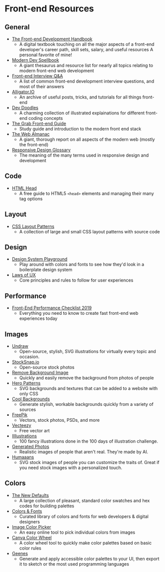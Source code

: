 # Front-end Resources

## General

* [The Front-end Development Handbook](https://frontendmasters.com/books/front-end-handbook/2018/)
  * A digital textbook touching on all the major aspects of a front-end developer's career path, skill sets, salary, and useful resources A personal favorite of mine!
* [Modern Dev Spellbook](https://github.com/dexteryy/spellbook-of-modern-webdev)
  * A giant thesaurus and resource list for nearly all topics relating to modern front-end web development
* [Front-end Interview Q&A](https://github.com/yangshun/front-end-interview-handbook)
  * A list of common front-end development interview questions, and most of their answers
* [Alligator.IO](https://alligator.io/)
  * An archive of useful posts, tricks, and tutorials for all things front-end
* [Dev Doodles](https://www.instagram.com/dev_doodles/)
  * A charming collection of illustrated explainations for different front-end coding concepts
* [The Grab Front-end Guide](https://github.com/grab/front-end-guide)
  * Study guide and introduction to the modern front end stack
* [The Web Almanac](https://almanac.httparchive.org/en/2019/table-of-contents)
  * A giant, thorough report on all aspects of the modern web (mostly the front-end)
* [Responsive Design Glossary](https://polypane.app/responsive-design-glossary/)
  * The meaning of the many terms used in responsive design and development

## Code

* [HTML Head](https://htmlhead.dev/)
  * A free guide to HTML5 `<head>` elements and managing their many tag options

## Layout

* [CSS Layout Patterns](https://csslayout.io/patterns/)
  * A collection of large and small CSS layout patterns with source code

## Design

* [Design System Playground](https://design-system-playground.netlify.com/)
  * Play around with colors and fonts to see how they'd look in a boilerplate design system
* [Laws of UX](https://lawsofux.com/)
  * Core principles and rules to follow for user experiences

## Performance

* [Front-End Performance Checklist 2019](https://www.smashingmagazine.com/2019/01/front-end-performance-checklist-2019-pdf-pages/)
  * Everything you need to know to create fast front-end web experiences today

## Images

* [Undraw](https://undraw.co/)
  * Open-source, stylish, SVG illustrations for virtually every topic and occasion.
* [StockSnap.io](https://stocksnap.io/)
  * Open-source stock photos
* [Remove Background Image](https://www.remove.bg/)
  * Quickly and easily remove the background from photos of people
* [Hero Patterns](https://www.heropatterns.com/)
  * SVG backgrounds and textures that can be added to a website with only CSS
* [Cool Backgrounds](https://coolbackgrounds.io/)
  * Generate stylish, workable backgrounds quickly from a variety of sources
* [FreePik](https://www.freepik.com/)
  * Vectors, stock photos, PSDs, and more
* [Vecteezy](https://www.vecteezy.com/)
  * Free vector art
* [Illlustrations](https://illlustrations.co/)
  * 100 fancy illustrations done in the 100 days of illustration challenge.
* [Generated Photos](https://generated.photos/)
  * Realistic images of people that aren't real. They're made by AI.
* [Humaaans](https://www.humaaans.com/)
  * SVG stock images of people you can customize the traits of. Great if you need stock images with a personalized touch.

## Colors

* [The New Defaults](https://dudleystorey.github.io/thenewdefaults/)
  * A large collection of pleasant, standard color swatches and hex codes for building palettes
* [Colors & Fonts](https://www.colorsandfonts.com/)
  * Curated library of colors and fonts for web developers & digital designers
* [Image Color Picker](https://image-color.com/)
  * An easy online tool to pick individual colors from images
* [Canva Color Wheel](https://www.canva.com/colors/color-wheel/)
  * A color wheel tool to quickly make color palettes based on basic color rules
* [Geenes](https://geenes.app/user-interface)
  * Generate and apply accessible color palettes to your UI, then export it to sketch or the most used programming languages

